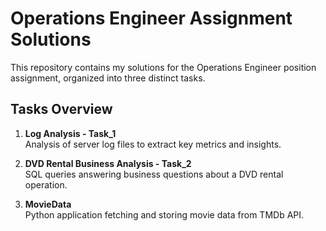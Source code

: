 # Operations Engineer Assignment Solutions

This repository contains my solutions for the Operations Engineer position assignment, organized into three distinct tasks.

## Tasks Overview

1. **Log Analysis - Task_1**  
   Analysis of server log files to extract key metrics and insights.

2. **DVD Rental Business Analysis - Task_2**  
   SQL queries answering business questions about a DVD rental operation.

3. **MovieData**  
   Python application fetching and storing movie data from TMDb API.
